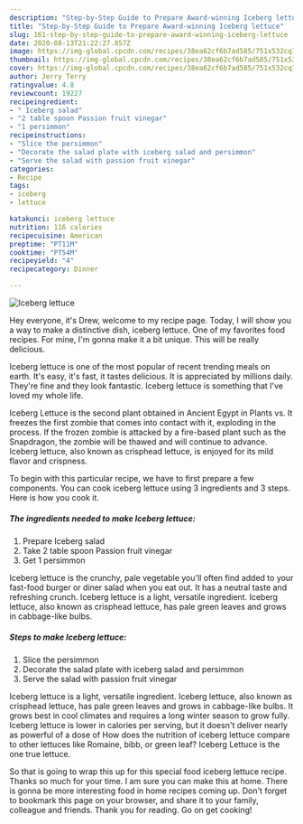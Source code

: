 ```yaml
---
description: "Step-by-Step Guide to Prepare Award-winning Iceberg lettuce"
title: "Step-by-Step Guide to Prepare Award-winning Iceberg lettuce"
slug: 161-step-by-step-guide-to-prepare-award-winning-iceberg-lettuce
date: 2020-08-13T21:22:27.857Z
image: https://img-global.cpcdn.com/recipes/38ea62cf6b7ad585/751x532cq70/iceberg-lettuce-recipe-main-photo.jpg
thumbnail: https://img-global.cpcdn.com/recipes/38ea62cf6b7ad585/751x532cq70/iceberg-lettuce-recipe-main-photo.jpg
cover: https://img-global.cpcdn.com/recipes/38ea62cf6b7ad585/751x532cq70/iceberg-lettuce-recipe-main-photo.jpg
author: Jerry Terry
ratingvalue: 4.8
reviewcount: 19227
recipeingredient:
- " Iceberg salad"
- "2 table spoon Passion fruit vinegar"
- "1 persimmon"
recipeinstructions:
- "Slice the persimmon"
- "Decorate the salad plate with iceberg salad and persimmon"
- "Serve the salad with passion fruit vinegar"
categories:
- Recipe
tags:
- iceberg
- lettuce

katakunci: iceberg lettuce 
nutrition: 116 calories
recipecuisine: American
preptime: "PT11M"
cooktime: "PT54M"
recipeyield: "4"
recipecategory: Dinner

---
```



![Iceberg lettuce](https://img-global.cpcdn.com/recipes/38ea62cf6b7ad585/751x532cq70/iceberg-lettuce-recipe-main-photo.jpg)

Hey everyone, it's Drew, welcome to my recipe page. Today, I will show you a way to make a distinctive dish, iceberg lettuce. One of my favorites food recipes. For mine, I'm gonna make it a bit unique. This will be really delicious.

Iceberg lettuce is one of the most popular of recent trending meals on earth. It's easy, it's fast, it tastes delicious. It is appreciated by millions daily. They're fine and they look fantastic. Iceberg lettuce is something that I've loved my whole life.

Iceberg Lettuce is the second plant obtained in Ancient Egypt in Plants vs. It freezes the first zombie that comes into contact with it, exploding in the process. If the frozen zombie is attacked by a fire-based plant such as the Snapdragon, the zombie will be thawed and will continue to advance. Iceberg lettuce, also known as crisphead lettuce, is enjoyed for its mild flavor and crispness.


To begin with this particular recipe, we have to first prepare a few components. You can cook iceberg lettuce using 3 ingredients and 3 steps. Here is how you cook it.

<!--inarticleads1-->

##### The ingredients needed to make Iceberg lettuce:

1. Prepare  Iceberg salad
1. Take 2 table spoon Passion fruit vinegar
1. Get 1 persimmon


Iceberg lettuce is the crunchy, pale vegetable you&#39;ll often find added to your fast-food burger or diner salad when you eat out. It has a neutral taste and refreshing crunch. Iceberg lettuce is a light, versatile ingredient. Iceberg lettuce, also known as crisphead lettuce, has pale green leaves and grows in cabbage-like bulbs. 

<!--inarticleads2-->

##### Steps to make Iceberg lettuce:

1. Slice the persimmon
1. Decorate the salad plate with iceberg salad and persimmon
1. Serve the salad with passion fruit vinegar


Iceberg lettuce is a light, versatile ingredient. Iceberg lettuce, also known as crisphead lettuce, has pale green leaves and grows in cabbage-like bulbs. It grows best in cool climates and requires a long winter season to grow fully. Iceberg lettuce is lower in calories per serving, but it doesn&#39;t deliver nearly as powerful of a dose of How does the nutrition of iceberg lettuce compare to other lettuces like Romaine, bibb, or green leaf? Iceberg Lettuce is the one true lettuce. 

So that is going to wrap this up for this special food iceberg lettuce recipe. Thanks so much for your time. I am sure you can make this at home. There is gonna be more interesting food in home recipes coming up. Don't forget to bookmark this page on your browser, and share it to your family, colleague and friends. Thank you for reading. Go on get cooking!
